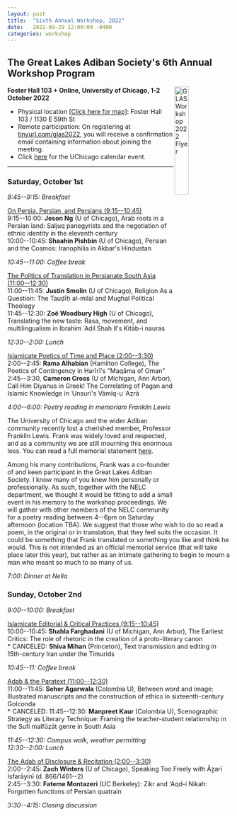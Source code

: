 ```yaml
---
layout: post
title:  "Sixth Annual Workshop, 2022"
date:   2022-09-29 12:00:00 -0400
categories: workshop
---
```




## The Great Lakes Adiban Society's 6th Annual Workshop Program

<a href="https://scontent-msp1-1.xx.fbcdn.net/v/t39.30808-6/308451709_509990947798180_7691661021364631008_n.jpg?_nc_cat=111&ccb=1-7&_nc_sid=730e14&_nc_ohc=F8GVlW7YNx4AX9KZY8W&tn=WBf9Z-LdrbuhEz9U&_nc_ht=scontent-msp1-1.xx&oh=00_AT-kWGxz8rXmRaYaQOLJKo-6Dx1JPXp7mQ2jODiO1quejQ&oe=633AF29D">
<img
src="https://scontent-msp1-1.xx.fbcdn.net/v/t39.30808-6/308451709_509990947798180_7691661021364631008_n.jpg?_nc_cat=111&ccb=1-7&_nc_sid=730e14&_nc_ohc=F8GVlW7YNx4AX9KZY8W&tn=WBf9Z-LdrbuhEz9U&_nc_ht=scontent-msp1-1.xx&oh=00_AT-kWGxz8rXmRaYaQOLJKo-6Dx1JPXp7mQ2jODiO1quejQ&oe=633AF29D" 
alt="GLAS Workshop 2022 Flyer" 
align="right"
width="25%">
</a>

**Foster Hall 103 + Online, University of Chicago, 1-2 October 2022**


- Physical location [[Click here for map](https://maps.uchicago.edu/location/foster-hall/)]: Foster Hall 103 / 1130 E 59th St
- Remote participation: On registering at [tinyurl.com/glas2022](http://tinyurl.com/glas2022), you will receive a confirmation email containing information about joining the meeting.
- Click [here](https://events.uchicago.edu/event/170547-great-lakes-adiban-society-annual-workshop) for the UChicago calendar event.

---

### Saturday, October 1st

*8:45--9:15: Breakfast*

<u>On Persia, Persian, and Persians (9:15--10:45)</u>  
9:15--10:00: **Jeson Ng** (U of Chicago), Arab roots in a Persian land: Saljuq panegyrists and the negotiation of ethnic identity in the eleventh century  
10:00--10:45: **Shaahin Pishbin** (U of Chicago), Persian and the Cosmos: Iranophilia in Akbar's Hindustan

*10:45--11:00: Coffee break*

<u>The Politics of Translation in Persianate South Asia (11:00--12:30)</u>  
11:00--11:45: **Justin Smolin** (U of Chicago), Religion As a Question: The Tauḍīḥ al-milal and Mughal Political Theology  
11:45--12:30: **Zoë Woodbury High** (U of Chicago), Translating the new taste: Rasa, movement, and multilingualism in Ibrahim ʿAdil Shah II's
Kitāb-i nauras

*12:30--2:00: Lunch*

<u>Islamicate Poetics of Time and Place (2:00--3:30)</u>  
2:00--2:45: **Rama Alhabian** (Hamilton College), The Poetics of Contingency in Ḥarīrī's "Maqāma of Oman"  
2:45--3:30, **Cameron Cross** (U of Michigan, Ann Arbor), Call Him Diyanus in Greek! The Correlating of Pagan and Islamic Knowledge in
ʿUnsurī's Vāmiq-u ʿAzrā

*4:00--6:00: Poetry reading in memoriam Franklin Lewis*

The University of Chicago and the wider Adiban community recently lost a cherished member, Professor Franklin Lewis. Frank was widely loved and respected, and as a community we are still mourning this enormous loss. You can read a full memorial statement [here](https://nelc.uchicago.edu/memorial-statement-franklin-lewis).

Among his many contributions, Frank was a co-founder of and keen participant in the Great Lakes Adiban Society. I know many of you knew him personally or professionally. As such, together with the NELC department, we thought it would be fitting to add a small event in his memory to the workshop proceedings. We will gather with other members of the NELC community for a poetry reading between 4--6pm on Saturday afternoon (location TBA). We suggest that those who wish to do so read a poem, in the original or in translation, that they feel suits the occasion. It could be something that Frank translated or something you like and think he would. This is not intended as an official memorial service (that will take place later this year), but rather as an intimate gathering to begin to mourn a man who meant so much to so many of us.

*7:00: Dinner at Nella*

### Sunday, October 2nd

*9:00--10:00: Breakfast*

<u>Islamicate Editorial & Critical Practices (9:15--10:45)</u>  
10:00--10:45: **Shahla Farghadani** (U of Michigan, Ann Arbor), The Earliest Critics: The role of rhetoric in the creation of a proto-literary canon  
\* CANCELED: **Shiva Mihan** (Princeton), Text transmission and editing in 15th-century Iran under the Timurids

*10:45--11: Coffee break*

<u>Adab & the Paratext (11:00--12:30)</u>  
11:00--11:45: **Seher Agarwala** (Colombia U), Between word and image: Illustrated manuscripts and the construction of ethics in sixteenth-century Golconda  
\* CANCELED: 11:45--12:30: **Manpreet Kaur** (Colombia U), Scenographic Strategy as Literary Technique: Framing the teacher-student relationship in the Sufi malfūẓāt genre in South Asia

*11:45--12:30: Campus walk, weather permitting*  
*12:30--2:00: Lunch*

<u>The Adab of Disclosure & Recitation (2:00--3:30)</u>  
2:00--2:45: **Zach Winters** (U of Chicago), Speaking Too Freely with Āẕarī Isfarāyinī (d. 866/1461--2)  
2:45--3:30: **Fateme Montazeri** (UC Berkeley): Zikr and 'Aqd-i Nikah: Forgotten functions of Persian quatrain

*3:30--4:15: Closing discussion*

